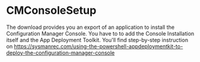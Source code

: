 # CMConsoleSetup

The download provides you an export of an application to install the Configuration Manager Console. You have to to add the Console Installation itself and the App Deployment Toolkit. You'll find step-by-step instruction on https://sysmanrec.com/using-the-powershell-appdeploymentkit-to-deploy-the-configuration-manager-console

